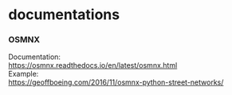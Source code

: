 # documentations

### OSMNX  
Documentation:  
https://osmnx.readthedocs.io/en/latest/osmnx.html  
Example:  
https://geoffboeing.com/2016/11/osmnx-python-street-networks/  
